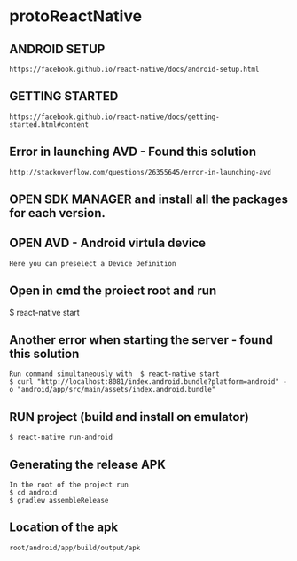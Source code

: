 # protoReactNative


## ANDROID SETUP
	https://facebook.github.io/react-native/docs/android-setup.html
	
## GETTING STARTED	
	https://facebook.github.io/react-native/docs/getting-started.html#content

## Error in launching AVD - Found this solution
	http://stackoverflow.com/questions/26355645/error-in-launching-avd

## OPEN SDK MANAGER and install all the packages for each version.

## OPEN AVD - Android virtula device
	Here you can preselect a Device Definition

## Open in cmd the proiect root and run
$ react-native start 

## Another error when starting the server - found this solution
	Run command simultaneously with  $ react-native start 
	$ curl "http://localhost:8081/index.android.bundle?platform=android" -o "android/app/src/main/assets/index.android.bundle"

## RUN project	(build and install on emulator)
	$ react-native run-android

## Generating the release APK 
	In the root of the project run 
	$ cd android 
	$ gradlew assembleRelease
	
## Location of the apk
	root/android/app/build/output/apk
